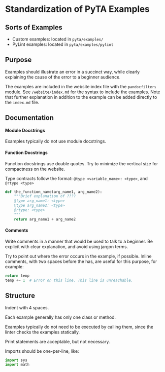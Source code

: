 # Standardization of PyTA Examples

## Sorts of Examples

* Custom examples: located in `pyta/examples/`
* PyLint examples: located in `pyta/examples/pylint`


## Purpose

Examples should illustrate an error in a succinct way, while clearly explaining
the cause of the error to a beginner audience.

The examples are included in the website index file with the `pandocfilters`
module. See `/website/index.md` for the syntax to include the examples. Note
that further explanation in addition to the example can be added directly to
the `index.md` file.

## Documentation

#### Module Docstrings

Examples typically do not use module docstrings.


#### Function Docstrings

Function docstrings use double quotes. Try to minimize the vertical size for
compactness on the website.

Type contracts follow the format: `@type <variable_name>: <type>`, and 
`@rtype <type>`

```python
def the_function_name(arg_name1, arg_name2):
    """Brief explanation of ????
    @type arg_name1: <type>
    @type arg_name2: <type>
    @rtype: <type>
    """
    return arg_name1 + arg_name2
```


#### Comments

Write comments in a manner that would be used to talk to a beginner. Be explicit
with clear explanation, and avoid using jargon terms.

Try to point out where the error occurs in the example, if possible. Inline
comments, with two spaces before the has, are useful for this purpose, for
example:

```python
return temp
temp += 1  # Error on this line. This line is unreachable.
```


## Structure

Indent with 4 spaces.

Each example generally has only one class or method.

Examples typically do not need to be executed by calling them, since the
linter checks the examples statically.

Print statements are acceptable, but not necessary.

Imports should be one-per-line, like:

```python
import sys
import math
```



